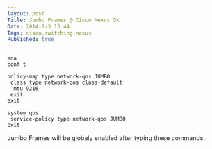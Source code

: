 ```yaml
---
layout: post
Title: Jumbo Frames @ Cisco Nexus 5k
Date: 2014-2-3 13:44 
Tags: cisco,switching,nexus
Published: true
---
```



    ena
    conf t

    policy-map type network-qos JUMBO
     class type network-qos class-default
      mtu 9216
     exit
    exit

    system qos
     service-policy type network-qos JUMBO
    exit


Jumbo Frames will be globaly enabled after typing these commands.